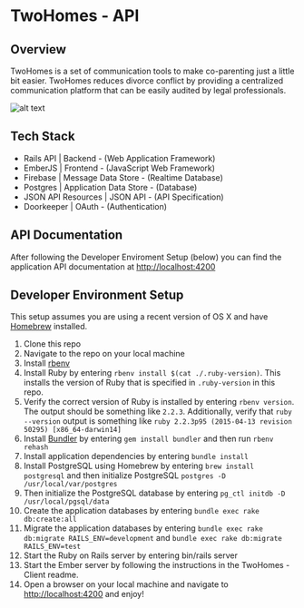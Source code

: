 # TwoHomes - API

## Overview
TwoHomes is a set of communication tools to make co-parenting just a little bit easier. TwoHomes reduces divorce conflict by providing a centralized communication platform that can be easily audited by legal professionals.

![alt text](https://cloud.githubusercontent.com/assets/4949247/17075360/3a60931c-5046-11e6-9477-feea8fec2adf.png "Chat Interface")

## Tech Stack
* Rails API | Backend - (Web Application Framework)
* EmberJS | Frontend  - (JavaScript Web Framework)
* Firebase | Message Data Store - (Realtime Database)
* Postgres | Application Data Store - (Database)
* JSON API Resources | JSON API  - (API Specification)
* Doorkeeper | OAuth - (Authentication)

## API Documentation
 After following the Developer Enviroment Setup (below) you can find the application API documentation at [http://localhost:4200](http://localhost:4200)

## Developer Environment Setup

This setup assumes you are using a recent version of OS X and have [Homebrew](http://brew.sh/) installed.

1. Clone this repo
2. Navigate to the repo on your local machine
3. Install [rbenv](https://github.com/sstephenson/rbenv)
4. Install Ruby by entering `rbenv install $(cat ./.ruby-version)`. This installs the version of Ruby that is specified in `.ruby-version` in this repo.
5. Verify the correct version of Ruby is installed by entering `rbenv version`. The output should be something like `2.2.3`. Additionally, verify that `ruby --version` output is something like `ruby 2.2.3p95 (2015-04-13 revision 50295) [x86_64-darwin14]`
6. Install [Bundler](http://bundler.io/) by entering `gem install bundler` and then run `rbenv rehash`
7. Install application dependencies by entering `bundle install`
8. Install PostgreSQL using Homebrew by entering `brew install postgresql` and then initialize PostgreSQL `postgres -D /usr/local/var/postgres`
9. Then initialize the PostgreSQL database by entering `pg_ctl initdb -D /usr/local/pgsql/data`
10. Create the application databases by entering `bundle exec rake db:create:all`
11. Migrate the application databases by entering `bundle exec rake db:migrate RAILS_ENV=development` and `bundle exec rake db:migrate RAILS_ENV=test`
12. Start the Ruby on Rails server by entering bin/rails server
13. Start the Ember server by following the instructions in the TwoHomes - Client readme.
14. Open a browser on your local machine and navigate to [http://localhost:4200](http://localhost:4200) and enjoy!

